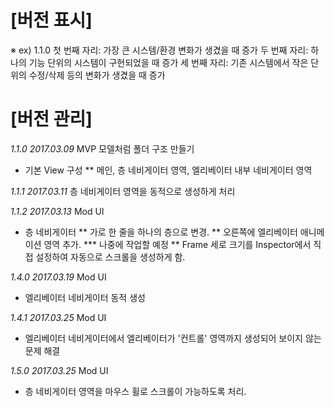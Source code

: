 # [버전 표시]
※ ex) 1.1.0
첫 번째 자리: 가장 큰 시스템/환경 변화가 생겼을 때 증가
두 번째 자리: 하나의 기능 단위의 시스템이 구현되었을 때 증가
세 번째 자리: 기존 시스템에서 작은 단위의 수정/삭제 등의 변화가 생겼을 때 증가

# [버전 관리]
_1.1.0 2017.03.09_
MVP 모델처럼 폴더 구조 만들기
* 기본 View 구성
** 메인, 층 네비게이터 영역, 엘리베이터 내부 네비게이터 영역

_1.1.1 2017.03.11_
층 네비게이터 영역을 동적으로 생성하게 처리

_1.1.2 2017.03.13_
Mod UI
* 층 네비게이터
** 가로 한 줄을 하나의 층으로 변경.
** 오른쪽에 엘리베이터 애니메이션 영역 추가.
*** 나중에 작업할 예정
** Frame 세로 크기를 Inspector에서 직접 설정하여 자동으로 스크롤을 생성하게 함.

_1.4.0 2017.03.19_
Mod UI
* 엘리베이터 네비게이터 동적 생성

_1.4.1 2017.03.25_
Mod UI
* 엘리베이터 네비게이터에서 엘리베이터가 '컨트롤' 영역까지 생성되어 보이지 않는 문제 해결

_1.5.0 2017.03.25_
Mod UI
* 층 네비게이터 영역을 마우스 휠로 스크롤이 가능하도록 처리.
